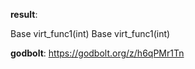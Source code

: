 **result**:
 
Base virt_func1(int)
Base virt_func1(int)
 
**godbolt**: https://godbolt.org/z/h6qPMr1Tn
